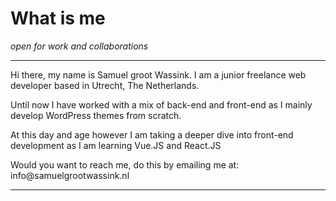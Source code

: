 


<h1>What is me</h1>
<em>open for work and collaborations</em>
<hr/>
<p>Hi there, my name is Samuel groot Wassink. I am a junior freelance web developer based in Utrecht, The Netherlands. </p>
<p> Until now I have worked with a mix of back-end and front-end as I mainly develop WordPress themes from scratch.</p>
<p>At this day and age however I am taking a deeper dive into front-end development as I am learning Vue.JS and React.JS</p>
<p>Would you want to reach me, do this by emailing me at: info@samuelgrootwassink.nl</p>
<hr/>
<!---
samuelgrootwassink/samuelgrootwassink is a ✨ special ✨ repository because its `README.md` (this file) appears on your GitHub profile.
You can click the Preview link to take a look at your changes.
--->
